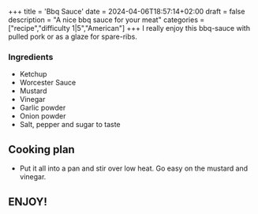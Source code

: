 +++
title = 'Bbq Sauce'
date = 2024-04-06T18:57:14+02:00
draft = false
description = "A nice bbq sauce for your meat"
categories = ["recipe","difficulty 1|5","American"]
+++
I really enjoy this bbq-sauce with pulled pork or as a glaze for spare-ribs.

### Ingredients
* Ketchup
* Worcester Sauce
* Mustard
* Vinegar
* Garlic powder
* Onion powder
* Salt, pepper and sugar to taste

## Cooking plan
* Put it all into a pan and stir over low heat. Go easy on the mustard and vinegar. 

## ENJOY!